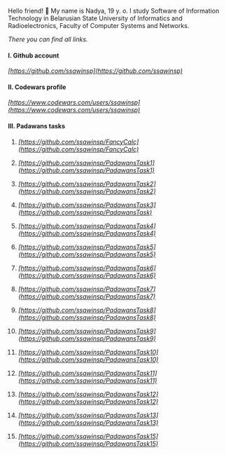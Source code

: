 Hello friend! 🌿 My name is Nadya, 19 y. o.
I study Software of Information Technology in Belarusian State University of Informatics and Radioelectronics, Faculty of Computer Systems and Networks.

*There you can find all links.*

#### I. Github account 
*[https://github.com/ssawinsp](https://github.com/ssawinsp)*

#### II. Codewars profile 
 *[https://www.codewars.com/users/ssawinsp](https://www.codewars.com/users/ssawinsp)*

#### III. Padawans tasks

1. *[https://github.com/ssawinsp/FancyCalc](https://github.com/ssawinsp/FancyCalc)*

2. *[https://github.com/ssawinsp/PadawansTask1](https://github.com/ssawinsp/PadawansTask1)*

3. *[https://github.com/ssawinsp/PadawansTask2](https://github.com/ssawinsp/PadawansTask2)*

4. *[https://github.com/ssawinsp/PadawansTask3](https://github.com/ssawinsp/PadawansTask)*

5. *[https://github.com/ssawinsp/PadawansTask4](https://github.com/ssawinsp/PadawansTask4)*  
 
6. *[https://github.com/ssawinsp/PadawansTask5](https://github.com/ssawinsp/PadawansTask5)*

7. *[https://github.com/ssawinsp/PadawansTask6](https://github.com/ssawinsp/PadawansTask6)*

8. *[https://github.com/ssawinsp/PadawansTask7](https://github.com/ssawinsp/PadawansTask7)*

9. *[https://github.com/ssawinsp/PadawansTask8](https://github.com/ssawinsp/PadawansTask8)*

10. *[https://github.com/ssawinsp/PadawansTask9](https://github.com/ssawinsp/PadawansTask9)*

11. *[https://github.com/ssawinsp/PadawansTask10](https://github.com/ssawinsp/PadawansTask10)*

12. *[https://github.com/ssawinsp/PadawansTask11](https://github.com/ssawinsp/PadawansTask11)*

13. *[https://github.com/ssawinsp/PadawansTask12](https://github.com/ssawinsp/PadawansTask12)*

14. *[https://github.com/ssawinsp/PadawansTask13](https://github.com/ssawinsp/PadawansTask13)*

15. *[https://github.com/ssawinsp/PadawansTask15](https://github.com/ssawinsp/PadawansTask15)*
